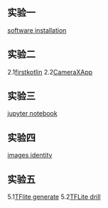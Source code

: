 ﻿## 实验一 

 [software installation](https://github.com/C2974475115/Kotlin-test/tree/master/software%20installation)

## 实验二 
2.1[firstkotlin](https://github.com/C2974475115/Kotlin-test/tree/master/firstkotlin)
2.2[CameraXApp](https://github.com/C2974475115/Kotlin-test/tree/master/CameraXApp)
## 实验三
[jupyter notebook](https://github.com/C2974475115/Kotlin-test/tree/master/jupyter%20notebook)
## 实验四
[images identity](https://github.com/C2974475115/Kotlin-test/tree/master/images%20identity)
## 实验五
5.1[TFlite generate](https://github.com/C2974475115/Kotlin-test/tree/master/TFlite%20generate)
5.2[TFLite drill](https://github.com/C2974475115/Kotlin-test/tree/master/TFLite%20drill)
